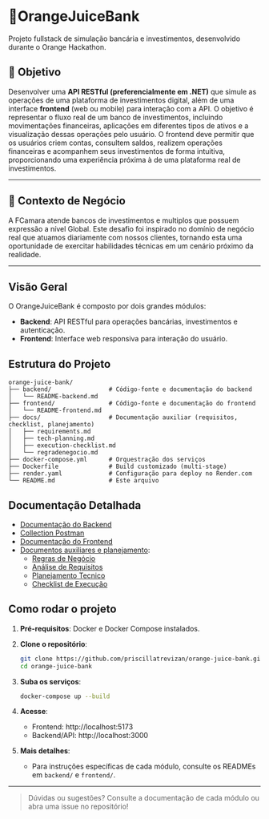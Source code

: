 
# 🍊OrangeJuiceBank

Projeto fullstack de simulação bancária e investimentos, desenvolvido durante o Orange Hackathon.

## 🎯 Objetivo

Desenvolver uma **API RESTful (preferencialmente em .NET)** que simule as operações de uma plataforma de investimentos digital, além de uma interface **frontend** (web ou mobile) para interação com a API. O objetivo é representar o fluxo real de um banco de investimentos, incluindo movimentações financeiras, aplicações em diferentes tipos de ativos e a visualização dessas operações pelo usuário. O frontend deve permitir que os usuários criem contas, consultem saldos, realizem operações financeiras e acompanhem seus investimentos de forma intuitiva, proporcionando uma experiência próxima à de uma plataforma real de investimentos.

---

## 🧠 Contexto de Negócio

A FCamara atende bancos de investimentos e multiplos que possuem expressão a nível Global. Este desafio foi inspirado no domínio de negócio real que atuamos diariamente com nossos clientes, tornando esta uma oportunidade de exercitar habilidades técnicas em um cenário próximo da realidade.

---

## Visão Geral

O OrangeJuiceBank é composto por dois grandes módulos:
- **Backend**: API RESTful para operações bancárias, investimentos e autenticação.
- **Frontend**: Interface web responsiva para interação do usuário.

## Estrutura do Projeto

```
orange-juice-bank/
├── backend/                # Código-fonte e documentação do backend
│   └── README-backend.md
├── frontend/               # Código-fonte e documentação do frontend
│   └── README-frontend.md
├── docs/                   # Documentação auxiliar (requisitos, checklist, planejamento)
│   ├── requirements.md
│   ├── tech-planning.md
│   ├── execution-checklist.md
│   └── regradenegocio.md
├── docker-compose.yml      # Orquestração dos serviços
├── Dockerfile              # Build customizado (multi-stage)
├── render.yaml             # Configuração para deploy no Render.com
└── README.md               # Este arquivo
```

## Documentação Detalhada

- [Documentação do Backend](backend/README-backend.md)
- [Collection Postman](https://github.com/priscillatrevizan/orange-juice-bank/blob/main/backend/Orange-Juice-Bank.postman_collection.json)
- [Documentação do Frontend](frontend/README-frontend.md)
- [Documentos auxiliares e planejamento](docs/):
     - [Regras de Negócio](https://github.com/priscillatrevizan/orange-juice-bank/blob/main/docs/regradenegocio.md)
     - [Análise de Requisitos](https://github.com/priscillatrevizan/orange-juice-bank/blob/main/docs/requirements.md)
     - [Planejamento Tecnico](https://github.com/priscillatrevizan/orange-juice-bank/blob/main/docs/tech-planning.md)
     - [Checklist de Execução](https://github.com/priscillatrevizan/orange-juice-bank/blob/main/docs/execution-checklist.md)

## Como rodar o projeto

1. **Pré-requisitos**: Docker e Docker Compose instalados.
2. **Clone o repositório**:
   ```sh
   git clone https://github.com/priscillatrevizan/orange-juice-bank.git
   cd orange-juice-bank
   ```
3. **Suba os serviços**:
   ```sh
   docker-compose up --build
   ```
4. **Acesse**:
   - Frontend: http://localhost:5173
   - Backend/API: http://localhost:3000

5. **Mais detalhes**:
   - Para instruções específicas de cada módulo, consulte os READMEs em `backend/` e `frontend/`.
   
    

---

> Dúvidas ou sugestões? Consulte a documentação de cada módulo ou abra uma issue no repositório!
